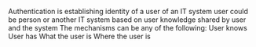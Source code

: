 Authentication is establishing identity of a user of an IT system
	user could be person or another IT system
	based on user knowledge shared by user and the system
The mechanisms can be any of the following:
	User knows
	User has
	What the user is
	Where the user is